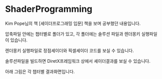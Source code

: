 # ShaderProgramming

Kim Pope님의 책 [셰이더프로그래밍 입문] 책을 보며 공부했던 내용입니다.

압축파일 안에는 챕터별로 폴더가 있고, 각 폴더에는 솔루션 파일과 렌더몽키 실행파일이 있습니다.

렌더몽키 실행파일로 정점셰이더와 픽셀셰이더 코드를 보실 수 있습니다.

솔루션파일을 빌드하면 DiretX프레임워크 상에서 셰이더결과를 보실 수 있습니다.

아래 그림은 각 챕터별 결과화면입니다.

